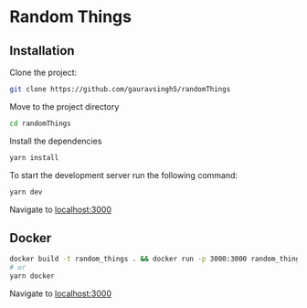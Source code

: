 # Random Things

## Installation

Clone the project:

```bash
git clone https://github.com/gauravsingh5/randomThings
```

Move to the project directory

```bash
cd randomThings
```

Install the dependencies

```bash
yarn install
```

To start the development server run the following command:

```bash
yarn dev
```

Navigate to [localhost:3000](http://localhost:3000)

## Docker

```bash
docker build -t random_things . && docker run -p 3000:3000 random_things
# or
yarn docker
```

Navigate to [localhost:3000](http://localhost:3000)

